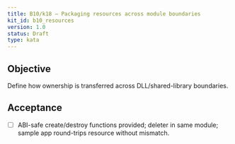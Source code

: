 ```yaml
---
title: B10/k18 — Packaging resources across module boundaries
kit_id: b10_resources
version: 1.0
status: Draft
type: kata
---
```

## Objective
Define how ownership is transferred across DLL/shared-library boundaries.
## Acceptance
- [ ] ABI-safe create/destroy functions provided; deleter in same module; sample app round-trips resource without mismatch.
